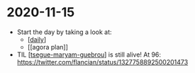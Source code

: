 # 2020-11-15

 - Start the day by taking a look at:
   - [[daily]]
   - [[agora plan]]
- TIL [[tsegue-maryam-guebrou]] is still alive! At 96: https://twitter.com/flancian/status/1327758892500201473

[//begin]: # "Autogenerated link references for markdown compatibility"
[daily]: ../daily "Daily"
[tsegue-maryam-guebrou]: ../tsegue-maryam-guebrou "Tsegue Maryam Guebrou"
[//end]: # "Autogenerated link references"